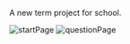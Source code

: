 A new term project for school.

![startPage](https://github.com/sevdeaydiin/MovieBookingApp/assets/74006598/c881f176-14ee-48c4-8c2f-7db8b4461c01)
![questionPage]([https://github.com/sevdeaydiin/kelime_oyunu/assets/74006598/10628350-4a31-4341-adce-70202815e83a](https://github.com/sevdeaydiin/MovieBookingApp/assets/74006598/226c5b65-e1ea-4b23-b893-548d3f5d2fc5))


